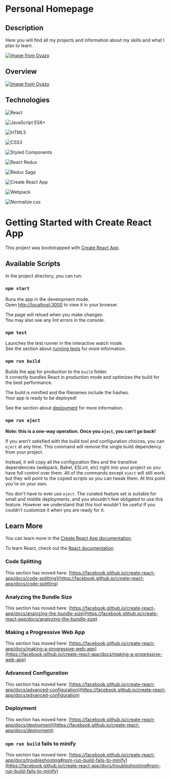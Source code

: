 # Personal Homepage

## Description
Here you will find all my projects and information about my skills and what I plan to learn.


[![Image from Gyazo](https://i.gyazo.com/f37738e026f555855568c3f0051e81bd.gif)](https://gyazo.com/f37738e026f555855568c3f0051e81bd)

## Overview
[![Image from Gyazo](https://i.gyazo.com/27996696c9bbc49ed6eb565f39c1508d.gif)](https://gyazo.com/27996696c9bbc49ed6eb565f39c1508d)
## Technologies
![React](https://camo.githubusercontent.com/31b08faa61951179c95f91d42f8ce1b56012e80fa6e269d23221031d1b13fd0d/68747470733a2f2f696d672e736869656c64732e696f2f62616467652f52656163742d3631444146422e7376673f7374796c653d666f722d7468652d6261646765266c6f676f3d5265616374266c6f676f436f6c6f723d626c61636b)

![JavaScript ES6+](https://img.shields.io/badge/JavaScript_ES6+-F7DF1E.svg?style=for-the-badge&logo=javascript&logoColor=black)

![HTML5](https://img.shields.io/badge/HTML5-E34F26.svg?style=for-the-badge&logo=html5&logoColor=white)

![CSS3](https://img.shields.io/badge/CSS3-1572B6.svg?style=for-the-badge&logo=css3&logoColor=white)

![Styled Components](https://img.shields.io/badge/Styled_Components-DB7093.svg?style=for-the-badge&logo=styled-components&logoColor=white)

![React Redux](https://img.shields.io/badge/React_Redux-764ABC.svg?style=for-the-badge&logo=redux&logoColor=white)

![Redux Saga](https://img.shields.io/badge/Redux_Saga-999999.svg?style=for-the-badge&logo=redux-saga&logoColor=white)

![Create React App](https://img.shields.io/badge/Create_React_App-09D3AC.svg?style=for-the-badge&logo=create-react-app&logoColor=white)

![Webpack](https://img.shields.io/badge/Webpack-8DD6F9.svg?style=for-the-badge&logo=webpack&logoColor=black)

![Normalize.css](https://camo.githubusercontent.com/e0c4dc5bbf5e324768c81c587e803e11b3e17c56fd6e2c7dcff7a38b88d3d621/68747470733a2f2f696d672e736869656c64732e696f2f62616467652f4e6f726d616c697a652e6373732d4533363935462e7376673f7374796c653d666f722d7468652d6261646765266c6f676f3d6e6f726d616c697a65646f74637373266c6f676f436f6c6f723d7768697465)


# Getting Started with Create React App

This project was bootstrapped with [Create React App](https://github.com/facebook/create-react-app).

## Available Scripts

In the project directory, you can run:

### `npm start`

Runs the app in the development mode.\
Open [http://localhost:3000](http://localhost:3000) to view it in your browser.

The page will reload when you make changes.\
You may also see any lint errors in the console.

### `npm test`

Launches the test runner in the interactive watch mode.\
See the section about [running tests](https://facebook.github.io/create-react-app/docs/running-tests) for more information.

### `npm run build`

Builds the app for production to the `build` folder.\
It correctly bundles React in production mode and optimizes the build for the best performance.

The build is minified and the filenames include the hashes.\
Your app is ready to be deployed!

See the section about [deployment](https://facebook.github.io/create-react-app/docs/deployment) for more information.

### `npm run eject`

**Note: this is a one-way operation. Once you `eject`, you can't go back!**

If you aren't satisfied with the build tool and configuration choices, you can `eject` at any time. This command will remove the single build dependency from your project.

Instead, it will copy all the configuration files and the transitive dependencies (webpack, Babel, ESLint, etc) right into your project so you have full control over them. All of the commands except `eject` will still work, but they will point to the copied scripts so you can tweak them. At this point you're on your own.

You don't have to ever use `eject`. The curated feature set is suitable for small and middle deployments, and you shouldn't feel obligated to use this feature. However we understand that this tool wouldn't be useful if you couldn't customize it when you are ready for it.

## Learn More

You can learn more in the [Create React App documentation](https://facebook.github.io/create-react-app/docs/getting-started).

To learn React, check out the [React documentation](https://reactjs.org/).

### Code Splitting

This section has moved here: [https://facebook.github.io/create-react-app/docs/code-splitting](https://facebook.github.io/create-react-app/docs/code-splitting)

### Analyzing the Bundle Size

This section has moved here: [https://facebook.github.io/create-react-app/docs/analyzing-the-bundle-size](https://facebook.github.io/create-react-app/docs/analyzing-the-bundle-size)

### Making a Progressive Web App

This section has moved here: [https://facebook.github.io/create-react-app/docs/making-a-progressive-web-app](https://facebook.github.io/create-react-app/docs/making-a-progressive-web-app)

### Advanced Configuration

This section has moved here: [https://facebook.github.io/create-react-app/docs/advanced-configuration](https://facebook.github.io/create-react-app/docs/advanced-configuration)

### Deployment

This section has moved here: [https://facebook.github.io/create-react-app/docs/deployment](https://facebook.github.io/create-react-app/docs/deployment)

### `npm run build` fails to minify

This section has moved here: [https://facebook.github.io/create-react-app/docs/troubleshooting#npm-run-build-fails-to-minify](https://facebook.github.io/create-react-app/docs/troubleshooting#npm-run-build-fails-to-minify)
